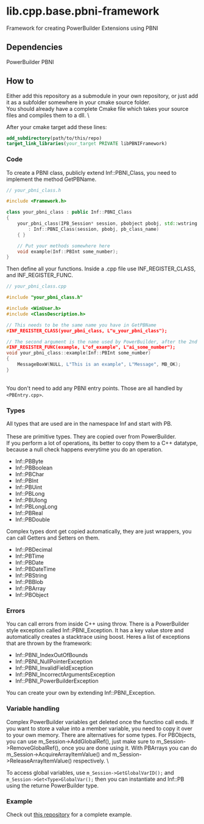 # lib.cpp.base.pbni-framework
Framework for creating PowerBuilder Extensions using PBNI


## Dependencies
PowerBuilder PBNI

## How to
Either add this repository as a submodule in your own repository, or just add it as a subfolder somewhere in your cmake source folder. \
You should already have a complete Cmake file which takes your source files and compiles them to a dll. \

After your cmake target add these lines:
```cmake
add_subdirectory(path/to/this/repo)
target_link_libraries(your_target PRIVATE libPBNIFramework)
```

### Code
To create a PBNI class, publicly extend Inf::PBNI_Class, you need to implement the method GetPBName.
```cpp
// your_pbni_class.h

#include <Framework.h>

class your_pbni_class : public Inf::PBNI_Class
{
	your_pbni_class(IPB_Session* session, pbobject pbobj, std::wstring pb_class_name)
		: Inf::PBNI_Class(session, pbobj, pb_class_name)
	{ }

	// Put your methods somewhere here
	void example(Inf::PBInt some_number);
}
```

Then define all your functions. Inside a .cpp file use INF_REGISTER_CLASS, and INF_REGISTER_FUNC.
```cpp
// your_pbni_class.cpp

#include "your_pbni_class.h"

#include <WinUser.h>
#include <ClassDescription.h>

// This needs to be the same name you have in GetPBName
#INF_REGISTER_CLASS(your_pbni_class, L"u_your_pbni_class");

// The second argument is the name used by PowerBuilder, after the 2nd argument, the argument names come
#INF_REGISTER_FUNC(example, L"of_example", L"ai_some_number");
void your_pbni_class::example(Inf::PBInt some_number)
{
	MessageBoxW(NULL, L"This is an example", L"Message", MB_OK);
}

```
\
You don't need to add any PBNI entry points. Those are all handled by ``<PBEntry.cpp>``.


### Types
All types that are used are in the namespace Inf and start with PB. \
\
These are primitive types. They are copied over from PowerBuilder. \
If you perform a lot of operations, its better to copy them to a C++ datatype, because a null check happens everytime you do an operation.

 - Inf::PBByte
 - Inf::PBBoolean
 - Inf::PBChar
 - Inf::PBInt
 - Inf::PBUint
 - Inf::PBLong
 - Inf::PBUlong
 - Inf::PBLongLong
 - Inf::PBReal
 - Inf::PBDouble


Complex types dont get copied automatically, they are just wrappers, you can call Getters and Setters on them.

 - Inf::PBDecimal
 - Inf::PBTime
 - Inf::PBDate
 - Inf::PBDateTime
 - Inf::PBString
 - Inf::PBBlob
 - Inf::PBArray
 - Inf::PBObject

### Errors
You can call errors from inside C++ using throw. There is a PowerBuilder style exception called Inf::PBNI_Exception. It has a key value store and automatically creates a stacktrace using boost. Heres a list of exceptions that are thrown by the framework:

 - Inf::PBNI_IndexOutOfBounds
 - Inf::PBNI_NullPointerException
 - Inf::PBNI_InvalidFieldException
 - Inf::PBNI_IncorrectArgumentsException
 - Inf::PBNI_PowerBuilderException

You can create your own by extending Inf::PBNI_Exception.

### Variable handling
Complex PowerBuilder variables get deleted once the functino call ends. If you want to store a value into a member variable, you need to copy it over to your own memory. There are alternatives for some types. For PBObjects, you can use m_Session->AddGlobalRef(), just make sure to m_Session->RemoveGlobalRef(), once you are done using it. With PBArrays you can do m_Session->AcquireArrayItemValue() and m_Session->ReleaseArrayItemValue() respectively. \

To access global variables, use ``m_Session->GetGlobalVarID();`` and ``m_Session->Get<Type>GlobalVar();`` then you can instantiate and Inf::PB<Type> using the returne PowerBuilder type.


### Example
Check out [this repository](https://github.com/informaticon/div.cpp.miw.pbni-framework-example) for a complete example.